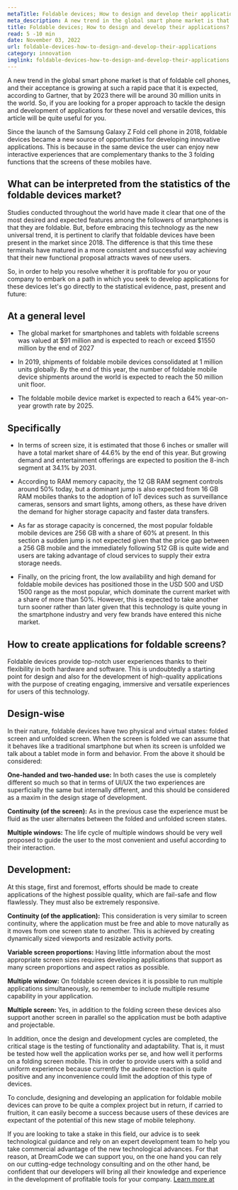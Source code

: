 ```yaml
---
metaTitle: Foldable devices; How to design and develop their applications?
meta_description: A new trend in the global smart phone market is that of foldable cell phones, and their acceptance is growing at such an accelerated pace that it is expected, according to Gartner, that by 2023 there will be around 30 million units in the world.
title: Foldable devices; How to design and develop their applications?
read: 5 -10 min
date: November 03, 2022
url: foldable-devices-how-to-design-and-develop-their-applications
category: innovation
imglink: foldable-devices-how-to-design-and-develop-their-applications.jpg
---
```


A new trend in the global smart phone market is that of foldable cell phones, and their acceptance is growing at such a rapid pace that it is expected, according to Gartner, that by 2023 there will be around 30 million units in the world. So, if you are looking for a proper approach to tackle the design and development of applications for these novel and versatile devices, this article will be quite useful for you.

Since the launch of the Samsung Galaxy Z Fold cell phone in 2018, foldable devices became a new source of opportunities for developing innovative applications. This is because in the same device the user can enjoy new interactive experiences that are complementary thanks to the 3 folding functions that the screens of these mobiles have.

## What can be interpreted from the statistics of the foldable devices market?

Studies conducted throughout the world have made it clear that one of the most desired and expected features among the followers of smartphones is that they are foldable. But, before embracing this technology as the new universal trend, it is pertinent to clarify that foldable devices have been present in the market since 2018. The difference is that this time these terminals have matured in a more consistent and successful way achieving that their new functional proposal attracts waves of new users.

So, in order to help you resolve whether it is profitable for you or your company to embark on a path in which you seek to develop applications for these devices let's go directly to the statistical evidence, past, present and future:

## At a general level

- The global market for smartphones and tablets with foldable screens was valued at $91 million and is expected to reach or exceed $1550 million by the end of 2027

- In 2019, shipments of foldable mobile devices consolidated at 1 million units globally. By the end of this year, the number of foldable mobile device shipments around the world is expected to reach the 50 million unit floor.

- The foldable mobile device market is expected to reach a 64% year-on-year growth rate by 2025.

## Specifically

- In terms of screen size, it is estimated that those 6 inches or smaller will have a total market share of 44.6% by the end of this year. But growing demand and entertainment offerings are expected to position the 8-inch segment at 34.1% by 2031.

- According to RAM memory capacity, the 12 GB RAM segment controls around 50% today, but a dominant jump is also expected from 16 GB RAM mobiles thanks to the adoption of IoT devices such as surveillance cameras, sensors and smart lights, among others, as these have driven the demand for higher storage capacity and faster data transfers.

- As far as storage capacity is concerned, the most popular foldable mobile devices are 256 GB with a share of 60% at present. In this section a sudden jump is not expected given that the price gap between a 256 GB mobile and the immediately following 512 GB is quite wide and users are taking advantage of cloud services to supply their extra storage needs.

- Finally, on the pricing front, the low availability and high demand for foldable mobile devices has positioned those in the USD 500 and USD 1500 range as the most popular, which dominate the current market with a share of more than 50%. However, this is expected to take another turn sooner rather than later given that this technology is quite young in the smartphone industry and very few brands have entered this niche market.

## How to create applications for foldable screens?

Foldable devices provide top-notch user experiences thanks to their flexibility in both hardware and software. This is undoubtedly a starting point for design and also for the development of high-quality applications with the purpose of creating engaging, immersive and versatile experiences for users of this technology.

## Design-wise

In their nature, foldable devices have two physical and virtual states: folded screen and unfolded screen. When the screen is folded we can assume that it behaves like a traditional smartphone but when its screen is unfolded we talk about a tablet mode in form and behavior.
From the above it should be considered:

**One-handed and two-handed use:** In both cases the use is completely different so much so that in terms of UI/UX the two experiences are superficially the same but internally different, and this should be considered as a maxim in the design stage of development.

**Continuity (of the screen):** As in the previous case the experience must be fluid as the user alternates between the folded and unfolded screen states.

**Multiple windows:** The life cycle of multiple windows should be very well proposed to guide the user to the most convenient and useful according to their interaction.

## Development:

At this stage, first and foremost, efforts should be made to create applications of the highest possible quality, which are fail-safe and flow flawlessly. They must also be extremely responsive.

**Continuity (of the application):** This consideration is very similar to screen continuity, where the application must be free and able to move naturally as it moves from one screen state to another. This is achieved by creating dynamically sized viewports and resizable activity ports.

**Variable screen proportions:** Having little information about the most appropriate screen sizes requires developing applications that support as many screen proportions and aspect ratios as possible.

**Multiple window:** On foldable screen devices it is possible to run multiple applications simultaneously, so remember to include multiple resume capability in your application.

**Multiple screen:** Yes, in addition to the folding screen these devices also support another screen in parallel so the application must be both adaptive and projectable.

In addition, once the design and development cycles are completed, the critical stage is the testing of functionality and adaptability. That is, it must be tested how well the application works per se, and how well it performs on a folding screen mobile. This in order to provide users with a solid and uniform experience because currently the audience reaction is quite positive and any inconvenience could limit the adoption of this type of devices.

To conclude, designing and developing an application for foldable mobile devices can prove to be quite a complex project but in return, if carried to fruition, it can easily become a success because users of these devices are expectant of the potential of this new stage of mobile telephony.

If you are looking to take a stake in this field, our advice is to seek technological guidance and rely on an expert development team to help you take commercial advantage of the new technological advances. For that reason, at DreamCode we can support you, on the one hand you can rely on our cutting-edge technology consulting and on the other hand, be confident that our developers will bring all their knowledge and experience in the development of profitable tools for your company. [Learn more at](https://www.dreamcodesoft.com/en)
